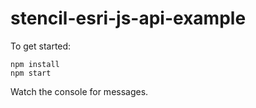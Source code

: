 # stencil-esri-js-api-example

To get started:
```
npm install
npm start
```

Watch the console for messages.
